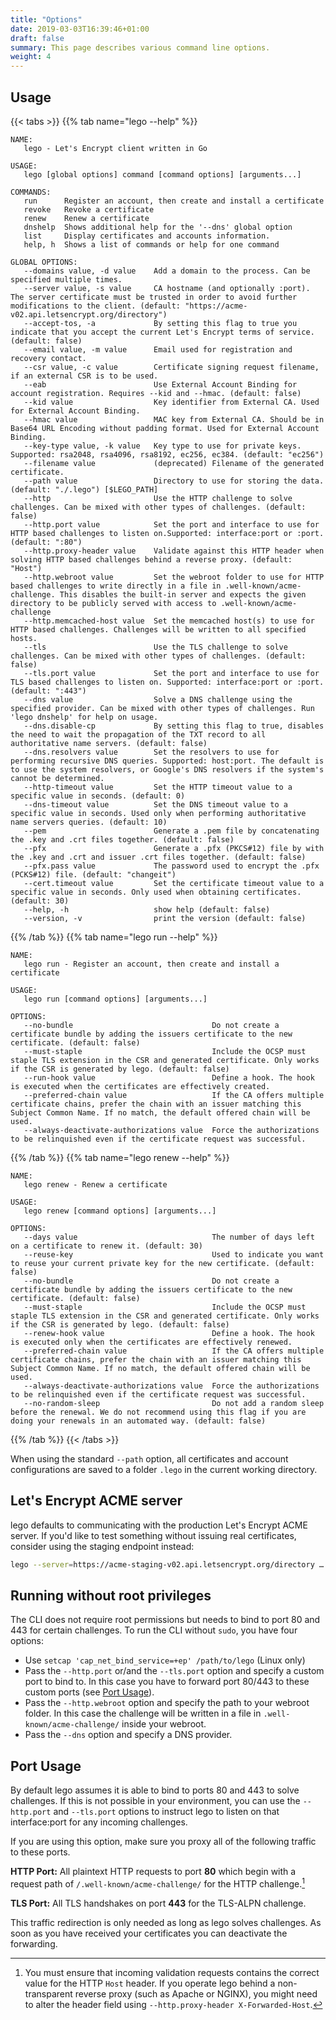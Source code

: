 ```yaml
---
title: "Options"
date: 2019-03-03T16:39:46+01:00
draft: false
summary: This page describes various command line options.
weight: 4
---
```


## Usage

{{< tabs >}}
{{% tab name="lego --help" %}}
```slim
NAME:
   lego - Let's Encrypt client written in Go

USAGE:
   lego [global options] command [command options] [arguments...]

COMMANDS:
   run      Register an account, then create and install a certificate
   revoke   Revoke a certificate
   renew    Renew a certificate
   dnshelp  Shows additional help for the '--dns' global option
   list     Display certificates and accounts information.
   help, h  Shows a list of commands or help for one command

GLOBAL OPTIONS:
   --domains value, -d value    Add a domain to the process. Can be specified multiple times.
   --server value, -s value     CA hostname (and optionally :port). The server certificate must be trusted in order to avoid further modifications to the client. (default: "https://acme-v02.api.letsencrypt.org/directory")
   --accept-tos, -a             By setting this flag to true you indicate that you accept the current Let's Encrypt terms of service. (default: false)
   --email value, -m value      Email used for registration and recovery contact.
   --csr value, -c value        Certificate signing request filename, if an external CSR is to be used.
   --eab                        Use External Account Binding for account registration. Requires --kid and --hmac. (default: false)
   --kid value                  Key identifier from External CA. Used for External Account Binding.
   --hmac value                 MAC key from External CA. Should be in Base64 URL Encoding without padding format. Used for External Account Binding.
   --key-type value, -k value   Key type to use for private keys. Supported: rsa2048, rsa4096, rsa8192, ec256, ec384. (default: "ec256")
   --filename value             (deprecated) Filename of the generated certificate.
   --path value                 Directory to use for storing the data. (default: "./.lego") [$LEGO_PATH]
   --http                       Use the HTTP challenge to solve challenges. Can be mixed with other types of challenges. (default: false)
   --http.port value            Set the port and interface to use for HTTP based challenges to listen on.Supported: interface:port or :port. (default: ":80")
   --http.proxy-header value    Validate against this HTTP header when solving HTTP based challenges behind a reverse proxy. (default: "Host")
   --http.webroot value         Set the webroot folder to use for HTTP based challenges to write directly in a file in .well-known/acme-challenge. This disables the built-in server and expects the given directory to be publicly served with access to .well-known/acme-challenge
   --http.memcached-host value  Set the memcached host(s) to use for HTTP based challenges. Challenges will be written to all specified hosts.
   --tls                        Use the TLS challenge to solve challenges. Can be mixed with other types of challenges. (default: false)
   --tls.port value             Set the port and interface to use for TLS based challenges to listen on. Supported: interface:port or :port. (default: ":443")
   --dns value                  Solve a DNS challenge using the specified provider. Can be mixed with other types of challenges. Run 'lego dnshelp' for help on usage.
   --dns.disable-cp             By setting this flag to true, disables the need to wait the propagation of the TXT record to all authoritative name servers. (default: false)
   --dns.resolvers value        Set the resolvers to use for performing recursive DNS queries. Supported: host:port. The default is to use the system resolvers, or Google's DNS resolvers if the system's cannot be determined.
   --http-timeout value         Set the HTTP timeout value to a specific value in seconds. (default: 0)
   --dns-timeout value          Set the DNS timeout value to a specific value in seconds. Used only when performing authoritative name servers queries. (default: 10)
   --pem                        Generate a .pem file by concatenating the .key and .crt files together. (default: false)
   --pfx                        Generate a .pfx (PKCS#12) file by with the .key and .crt and issuer .crt files together. (default: false)
   --pfx.pass value             The password used to encrypt the .pfx (PCKS#12) file. (default: "changeit")
   --cert.timeout value         Set the certificate timeout value to a specific value in seconds. Only used when obtaining certificates. (default: 30)
   --help, -h                   show help (default: false)
   --version, -v                print the version (default: false)
```
{{% /tab %}}
{{% tab name="lego run --help" %}}
```slim
NAME:
   lego run - Register an account, then create and install a certificate

USAGE:
   lego run [command options] [arguments...]

OPTIONS:
   --no-bundle                               Do not create a certificate bundle by adding the issuers certificate to the new certificate. (default: false)
   --must-staple                             Include the OCSP must staple TLS extension in the CSR and generated certificate. Only works if the CSR is generated by lego. (default: false)
   --run-hook value                          Define a hook. The hook is executed when the certificates are effectively created.
   --preferred-chain value                   If the CA offers multiple certificate chains, prefer the chain with an issuer matching this Subject Common Name. If no match, the default offered chain will be used.
   --always-deactivate-authorizations value  Force the authorizations to be relinquished even if the certificate request was successful.
```
{{% /tab %}}
{{% tab name="lego renew --help" %}}
```slim
NAME:
   lego renew - Renew a certificate

USAGE:
   lego renew [command options] [arguments...]

OPTIONS:
   --days value                              The number of days left on a certificate to renew it. (default: 30)
   --reuse-key                               Used to indicate you want to reuse your current private key for the new certificate. (default: false)
   --no-bundle                               Do not create a certificate bundle by adding the issuers certificate to the new certificate. (default: false)
   --must-staple                             Include the OCSP must staple TLS extension in the CSR and generated certificate. Only works if the CSR is generated by lego. (default: false)
   --renew-hook value                        Define a hook. The hook is executed only when the certificates are effectively renewed.
   --preferred-chain value                   If the CA offers multiple certificate chains, prefer the chain with an issuer matching this Subject Common Name. If no match, the default offered chain will be used.
   --always-deactivate-authorizations value  Force the authorizations to be relinquished even if the certificate request was successful.
   --no-random-sleep                         Do not add a random sleep before the renewal. We do not recommend using this flag if you are doing your renewals in an automated way. (default: false)
```
{{% /tab %}}
{{< /tabs >}}

When using the standard `--path` option, all certificates and account configurations are saved to a folder `.lego` in the current working directory.


## Let's Encrypt ACME server

lego defaults to communicating with the production Let's Encrypt ACME server.
If you'd like to test something without issuing real certificates, consider using the staging endpoint instead:

```bash
lego --server=https://acme-staging-v02.api.letsencrypt.org/directory …
```

## Running without root privileges

The CLI does not require root permissions but needs to bind to port 80 and 443 for certain challenges.
To run the CLI without `sudo`, you have four options:

- Use `setcap 'cap_net_bind_service=+ep' /path/to/lego` (Linux only)
- Pass the `--http.port` or/and the `--tls.port` option and specify a custom port to bind to. In this case you have to forward port 80/443 to these custom ports (see [Port Usage](#port-usage)).
- Pass the `--http.webroot` option and specify the path to your webroot folder. In this case the challenge will be written in a file in `.well-known/acme-challenge/` inside your webroot.
- Pass the `--dns` option and specify a DNS provider.

## Port Usage

By default lego assumes it is able to bind to ports 80 and 443 to solve challenges.
If this is not possible in your environment, you can use the `--http.port` and `--tls.port` options to instruct
lego to listen on that interface:port for any incoming challenges.

If you are using this option, make sure you proxy all of the following traffic to these ports.

**HTTP Port:** All plaintext HTTP requests to port **80** which begin with a request path of `/.well-known/acme-challenge/` for the HTTP challenge.[^header]

**TLS Port:** All TLS handshakes on port **443** for the TLS-ALPN challenge.

This traffic redirection is only needed as long as lego solves challenges. As soon as you have received your certificates you can deactivate the forwarding.

[^header]: You must ensure that incoming validation requests contains the correct value for the HTTP `Host` header. If you operate lego behind a non-transparent reverse proxy (such as Apache or NGINX), you might need to alter the header field using `--http.proxy-header X-Forwarded-Host`.
